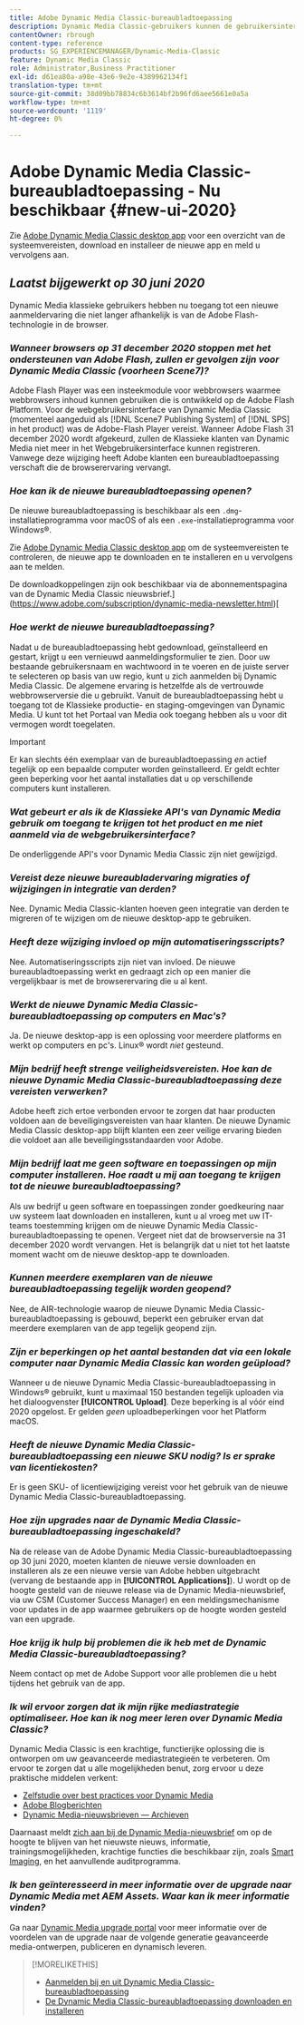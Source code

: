 ```yaml
---
title: Adobe Dynamic Media Classic-bureaubladtoepassing
description: Dynamic Media Classic-gebruikers kunnen de gebruikersinterface nu volledig vernieuwen. De ervaring biedt een bijgewerkte aanmelding met koppelingen naar waardevolle bronnen en deze update is bovendien niet langer afhankelijk van de Adobe Flash-technologie in de browser.
contentOwner: rbrough
content-type: reference
products: SG_EXPERIENCEMANAGER/Dynamic-Media-Classic
feature: Dynamic Media Classic
role: Administrator,Business Practitioner
exl-id: d61ea80a-a98e-43e6-9e2e-4389962134f1
translation-type: tm+mt
source-git-commit: 38d09bb78834c6b3614bf2b96fd6aee5661e0a5a
workflow-type: tm+mt
source-wordcount: '1119'
ht-degree: 0%

---
```


# Adobe Dynamic Media Classic-bureaubladtoepassing - Nu beschikbaar {#new-ui-2020}

Zie [Adobe Dynamic Media Classic desktop app](/help/dynamic-media-classic-desktop-app.md) voor een overzicht van de systeemvereisten, download en installeer de nieuwe app en meld u vervolgens aan.

## _Laatst bijgewerkt op 30 juni 2020_

Dynamic Media klassieke gebruikers hebben nu toegang tot een nieuwe aanmeldervaring die niet langer afhankelijk is van de Adobe Flash-technologie in de browser.

### **_Wanneer browsers op 31 december 2020 stoppen met het ondersteunen van Adobe Flash, zullen er gevolgen zijn voor Dynamic Media Classic (voorheen Scene7)?_**

Adobe Flash Player was een insteekmodule voor webbrowsers waarmee webbrowsers inhoud kunnen gebruiken die is ontwikkeld op de Adobe Flash Platform. Voor de webgebruikersinterface van Dynamic Media Classic (momenteel aangeduid als [!DNL Scene7 Publishing System] of [!DNL SPS] in het product) was de Adobe-Flash Player vereist. Wanneer Adobe Flash 31 december 2020 wordt afgekeurd, zullen de Klassieke klanten van Dynamic Media niet meer in het Webgebruikersinterface kunnen registreren. Vanwege deze wijziging heeft Adobe klanten een bureaubladtoepassing verschaft die de browserervaring vervangt.

### **_Hoe kan ik de nieuwe bureaubladtoepassing openen?_**

De nieuwe bureaubladtoepassing is beschikbaar als een `.dmg`-installatieprogramma voor macOS of als een `.exe`-installatieprogramma voor Windows®.

Zie [Adobe Dynamic Media Classic desktop app](/help/dynamic-media-classic-desktop-app.md) om de systeemvereisten te controleren, de nieuwe app te downloaden en te installeren en u vervolgens aan te melden.

De downloadkoppelingen zijn ook beschikbaar via de abonnementspagina van de Dynamic Media Classic nieuwsbrief.](https://www.adobe.com/subscription/dynamic-media-newsletter.html)[

### **_Hoe werkt de nieuwe bureaubladtoepassing?_**

Nadat u de bureaubladtoepassing hebt gedownload, geïnstalleerd en gestart, krijgt u een vernieuwd aanmeldingsformulier te zien. Door uw bestaande gebruikersnaam en wachtwoord in te voeren en de juiste server te selecteren op basis van uw regio, kunt u zich aanmelden bij Dynamic Media Classic. De algemene ervaring is hetzelfde als de vertrouwde webbrowserversie die u gebruikt. Vanuit de bureaubladtoepassing hebt u toegang tot de Klassieke productie- en staging-omgevingen van Dynamic Media. U kunt tot het Portaal van Media ook toegang hebben als u voor dit vermogen wordt toegelaten.

>[!IMPORTANT]
>
>Er kan slechts één exemplaar van de bureaubladtoepassing *en* actief tegelijk op een bepaalde computer worden geïnstalleerd. Er geldt echter geen beperking voor het aantal installaties dat u op verschillende computers kunt installeren.

### **_Wat gebeurt er als ik de Klassieke API&#39;s van Dynamic Media gebruik om toegang te krijgen tot het product en me niet aanmeld via de webgebruikersinterface?_**

De onderliggende API&#39;s voor Dynamic Media Classic zijn niet gewijzigd.

### **_Vereist deze nieuwe bureaubladervaring migraties of wijzigingen in integratie van derden?_**

Nee. Dynamic Media Classic-klanten hoeven geen integratie van derden te migreren of te wijzigen om de nieuwe desktop-app te gebruiken.

### **_Heeft deze wijziging invloed op mijn automatiseringsscripts?_**

Nee. Automatiseringsscripts zijn niet van invloed. De nieuwe bureaubladtoepassing werkt en gedraagt zich op een manier die vergelijkbaar is met de browserervaring die u al kent.

### **_Werkt de nieuwe Dynamic Media Classic-bureaubladtoepassing op computers en Mac&#39;s?_**

Ja. De nieuwe desktop-app is een oplossing voor meerdere platforms en werkt op computers en pc&#39;s. Linux® wordt *niet* gesteund.

### **_Mijn bedrijf heeft strenge veiligheidsvereisten. Hoe kan de nieuwe Dynamic Media Classic-bureaubladtoepassing deze vereisten verwerken?_**

Adobe heeft zich ertoe verbonden ervoor te zorgen dat haar producten voldoen aan de beveiligingsvereisten van haar klanten. De nieuwe Dynamic Media Classic desktop-app blijft klanten een zeer veilige ervaring bieden die voldoet aan alle beveiligingsstandaarden voor Adobe.

### **_Mijn bedrijf laat me geen software en toepassingen op mijn computer installeren. Hoe raadt u mij aan toegang te krijgen tot de nieuwe bureaubladtoepassing?_**

Als uw bedrijf u geen software en toepassingen zonder goedkeuring naar uw systeem laat downloaden en installeren, kunt u al vroeg met uw IT-teams toestemming krijgen om de nieuwe Dynamic Media Classic-bureaubladtoepassing te openen. Vergeet niet dat de browserversie na 31 december 2020 wordt vervangen. Het is belangrijk dat u niet tot het laatste moment wacht om de nieuwe desktop-app te downloaden.

### **_Kunnen meerdere exemplaren van de nieuwe bureaubladtoepassing tegelijk worden geopend?_**

Nee, de AIR-technologie waarop de nieuwe Dynamic Media Classic-bureaubladtoepassing is gebouwd, beperkt een gebruiker ervan dat meerdere exemplaren van de app tegelijk geopend zijn.

### **_Zijn er beperkingen op het aantal bestanden dat via een lokale computer naar Dynamic Media Classic kan worden geüpload?_**

Wanneer u de nieuwe Dynamic Media Classic-bureaubladtoepassing in Windows® gebruikt, kunt u maximaal 150 bestanden tegelijk uploaden via het dialoogvenster **[!UICONTROL Upload]**. Deze beperking is al vóór eind 2020 opgelost. Er gelden *geen* uploadbeperkingen voor het Platform macOS.

### **_Heeft de nieuwe Dynamic Media Classic-bureaubladtoepassing een nieuwe SKU nodig? Is er sprake van licentiekosten?_**

Er is geen SKU- of licentiewijziging vereist voor het gebruik van de nieuwe Dynamic Media Classic-bureaubladtoepassing.

### **_Hoe zijn upgrades naar de Dynamic Media Classic-bureaubladtoepassing ingeschakeld?_**

Na de release van de Adobe Dynamic Media Classic-bureaubladtoepassing op 30 juni 2020, moeten klanten de nieuwe versie downloaden en installeren als ze een nieuwe versie van Adobe hebben uitgebracht (vervang de bestaande app in **[!UICONTROL Applications]**). U wordt op de hoogte gesteld van de nieuwe release via de Dynamic Media-nieuwsbrief, via uw CSM (Customer Success Manager) en een meldingsmechanisme voor updates in de app waarmee gebruikers op de hoogte worden gesteld van een upgrade.

### **_Hoe krijg ik hulp bij problemen die ik heb met de Dynamic Media Classic-bureaubladtoepassing?_**

Neem contact op met de Adobe Support voor alle problemen die u hebt tijdens het gebruik van de app.

### **_Ik wil ervoor zorgen dat ik mijn rijke mediastrategie optimaliseer. Hoe kan ik nog meer leren over Dynamic Media Classic?_**

Dynamic Media Classic is een krachtige, functierijke oplossing die is ontworpen om uw geavanceerde mediastrategieën te verbeteren. Om ervoor te zorgen dat u alle mogelijkheden benut, zorg ervoor u deze praktische middelen verkent:

* [Zelfstudie over best practices voor Dynamic Media](https://experienceleague.adobe.com/docs/experience-manager-learn/dynamic-media-classic-tutorial/overview.html)
* [Adobe Blogberichten](https://blog.adobe.com/)<!-- (https://blog.adobe.com/tag/dynamic-media/) -->
* [Dynamic Media-nieuwsbrieven — Archieven](https://experienceleague.adobe.com/docs/dynamic-media-classic/using/dynamic-media-newsletter.html)

Daarnaast meldt [zich aan bij de Dynamic Media-nieuwsbrief](https://www.adobe.com/subscription/dynamic-media-newsletter.html) om op de hoogte te blijven van het nieuwste nieuws, informatie, trainingsmogelijkheden, krachtige functies die beschikbaar zijn, zoals [Smart Imaging](https://experienceleague.adobe.com/docs/experience-manager-65/assets/dynamic/imaging-faq.html#dynamic), en het aanvullende auditprogramma.

### **_Ik ben geïnteresseerd in meer informatie over de upgrade naar Dynamic Media met AEM Assets. Waar kan ik meer informatie vinden?_**

Ga naar [Dynamic Media upgrade portal](http://exploreadobe.com/dynamic-media-upgrade/) voor meer informatie over de voordelen van de upgrade naar de volgende generatie geavanceerde media-ontwerpen, publiceren en dynamisch leveren.

>[!MORELIKETHIS]
>
>* [Aanmelden bij en uit Dynamic Media Classic-bureaubladtoepassing](/help/signing-out.md)
>* [De Dynamic Media Classic-bureaubladtoepassing downloaden en installeren](/help/dynamic-media-classic-desktop-app.md)



<!-- SAVE - OLD LINK TO BEST PRACTICES GUIDE IN PDF https://www.adobe.com/content/dam/www/us/en/marketing/experience-manager-assets/dynamic-media/adobe-dynamic-media-classic-best-practices-guide.pdf -->
